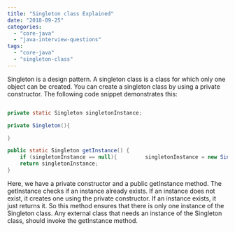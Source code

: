```yaml
---
title: "Singleton class Explained"
date: "2018-09-25"
categories: 
  - "core-java"
  - "java-interview-questions"
tags: 
  - "core-java"
  - "singleton-class"
---
```


Singleton is a design pattern. A singleton class is a class for which only one object can be created. You can create a singleton class by using a private constructor. The following code snippet demonstrates this:

```java

private static Singleton singletonInstance;

private Singleton(){

}

public static Singleton getInstance() { 
    if (singletonInstance == null){         singletonInstance = new Singleton(); } 
    return singletonInstance; 
}
````

Here, we have a private constructor and a public getInstance method. The getInstance checks if an instance already exists. If an instance does not exist, it creates one using the private constructor. If an instance exists, it just returns it. So this method ensures that there is only one instance of the Singleton class. Any external class that needs an instance of the Singleton class, should invoke the getInstance method.
